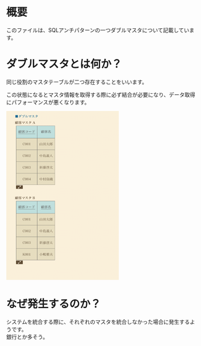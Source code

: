 # 概要

このファイルは、SQLアンチパターンの一つダブルマスタについて記載しています。

# ダブルマスタとは何か？

同じ役割のマスタテーブルが二つ存在することをいいます。

この状態になるとマスタ情報を取得する際に必ず結合が必要になり、データ取得にパフォーマンスが悪くなります。

<img src="../images/ダブルマスタ画像.png" width="300" height="450"/>


# なぜ発生するのか？

システムを統合する際に、それぞれのマスタを統合しなかった場合に発生するようです。<br>
銀行とか多そう。

